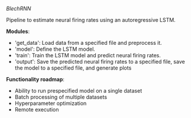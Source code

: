 *BlechRNN*

Pipeline to estimate neural firing rates using an autoregressive LSTM.

**Modules**:
- 'get_data': Load data from a specified file and preprocess it.
- 'model': Define the LSTM model.
- 'train': Train the LSTM model and predict neural firing rates.
- 'output': Save the predicted neural firing rates to a specified file,
            save the model to a specified file, and generate plots

**Functionality roadmap**:
- Ability to run prespecified model on a single dataset
- Batch processing of multiple datasets
- Hyperparameter optimization
- Remote execution
